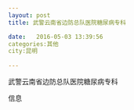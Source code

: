 ```yaml
--- 
layout: post 
title: 武警云南省边防总队医院糖尿病专科

date:   2016-05-03 13:39:56 
categories:其他  
city:昆明
  
--- 
```

   
武警云南省边防总队医院糖尿病专科

信息

